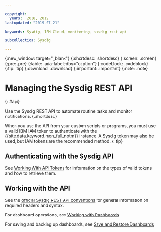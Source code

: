 ```yaml
---

copyright:
  years:  2018, 2019
lastupdated: "2019-07-21"

keywords: Sysdig, IBM Cloud, monitoring, sysdig rest api

subcollection: Sysdig

---
```


{:new_window: target="_blank"}
{:shortdesc: .shortdesc}
{:screen: .screen}
{:pre: .pre}
{:table: .aria-labeledby="caption"}
{:codeblock: .codeblock}
{:tip: .tip}
{:download: .download}
{:important: .important}
{:note: .note}


# Managing the Sysdig REST API
{: #api}

Use the Sysdig REST API to automate routine tasks and monitor notifications.
{:shortdesc}

When you use the API from your custom scripts or programs, you must use a valid IBM IAM token to authenticate with the {{site.data.keyword.mon_full_notm}} instance. A Sysdig token may also be used, but IAM tokens are the recommended method.
{: tip}

## Authenticating with the Sysdig API
See [Working With API Tokens](/docs/services/Monitoring-with-Sysdig?topic=Sysdig-api_token#api_token_get) for information on the types of valid tokens and how to retrieve them.

## Working with the API
See the [official Sysdig REST API conventions](https://docs.sysdig.com/en/sysdig-rest-api-conventions.html) for general information on required headers and syntax.

For dashboard operations, see [Working with Dashboards](https://docs.sysdig.com/en/working-with-dashboards.html)

For saving and backing up dashboards, see [Save and Restore Dashboards](https://docs.sysdig.com/en/save-and-restore-dashboards-with-scripts.html)

